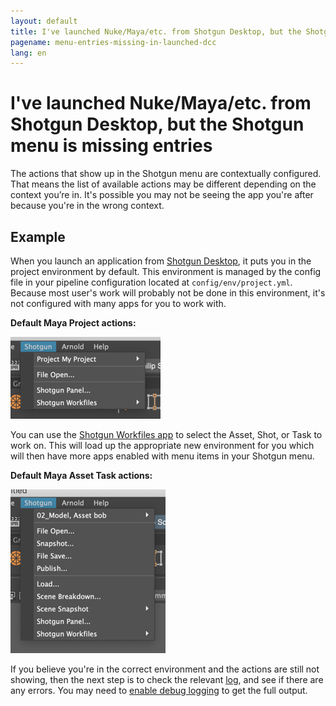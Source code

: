```yaml
---
layout: default
title: I've launched Nuke/Maya/etc. from Shotgun Desktop, but the Shotgun menu is missing entries
pagename: menu-entries-missing-in-launched-dcc
lang: en
---
```


# I've launched Nuke/Maya/etc. from Shotgun Desktop, but the Shotgun menu is missing entries

The actions that show up in the Shotgun menu are contextually configured. That means the list of available actions may be different depending on the context you’re in.
It's possible you may not be seeing the app you're after because you're in the wrong context.

## Example

When you launch an application from [Shotgun Desktop](https://support.shotgunsoftware.com/entries/95442947), it puts you in the project environment by default. This environment is managed by the config file in your pipeline configuration located at `config/env/project.yml`. Because most user's work will probably not be done in this environment, it's not configured with many apps for you to work with.

**Default Maya Project actions:**

![Shotgun Menu project actions](images/shotgun-menu-project-actions.png)

You can use the [Shotgun Workfiles app](https://support.shotgunsoftware.com/hc/en-us/articles/219033088-Your-Work-Files) to select the Asset, Shot, or Task to work on. This will load up the appropriate new environment for you which will then have more apps enabled with menu items in your Shotgun menu.

**Default Maya Asset Task actions:**

![Shotgun Menu project actions](images/shotgun-menu-asset-step-actions.png)

If you believe you're in the correct environment and the actions are still not showing, then the next step is to check the relevant [log](where-are-my-log-files.md), and see if there are any errors.
You may need to [enable debug logging](turn-debug-logging-on.md) to get the full output.